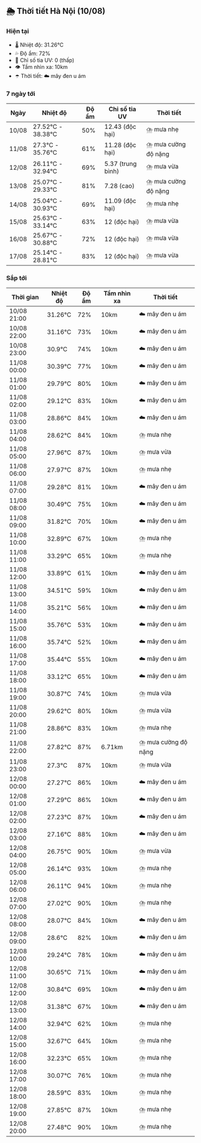## 🌦️ Thời tiết Hà Nội (10/08)

### Hiện tại

- 🌡️ Nhiệt độ: 31.26℃
- 💦 Độ ẩm: 72%
- 🌟 Chỉ số tia UV: 0 (thấp)
- 👁️ Tầm nhìn xa: 10km
- ☂️ Thời tiết: ☁️ mây đen u ám

### 7 ngày tới

| Ngày | Nhiệt độ | Độ ẩm | Chỉ số tia UV | Thời tiết |
| --- | --- | --- | --- | --- |
| 10/08 | 27.52℃ - 38.38℃ | 50% | 12.43 (độc hại) | ⛈️ mưa nhẹ |
| 11/08 | 27.3℃ - 35.76℃ | 61% | 11.28 (độc hại) | ⛈️ mưa cường độ nặng |
| 12/08 | 26.11℃ - 32.94℃ | 69% | 5.37 (trung bình) | ⛈️ mưa vừa |
| 13/08 | 25.07℃ - 29.33℃ | 81% | 7.28 (cao) | ⛈️ mưa cường độ nặng |
| 14/08 | 25.04℃ - 30.93℃ | 69% | 11.09 (độc hại) | ⛈️ mưa nhẹ |
| 15/08 | 25.63℃ - 33.14℃ | 63% | 12 (độc hại) | ⛈️ mưa vừa |
| 16/08 | 25.67℃ - 30.88℃ | 72% | 12 (độc hại) | ⛈️ mưa vừa |
| 17/08 | 25.14℃ - 28.81℃ | 83% | 12 (độc hại) | ⛈️ mưa vừa |

### Sắp tới

| Thời gian | Nhiệt độ | Độ ẩm | Tầm nhìn xa | Thời tiết |
| --- | --- | --- | --- | --- |
| 10/08 21:00 | 31.26℃ | 72% | 10km | ☁️ mây đen u ám |
| 10/08 22:00 | 31.16℃ | 73% | 10km | ☁️ mây đen u ám |
| 10/08 23:00 | 30.9℃ | 74% | 10km | ☁️ mây đen u ám |
| 11/08 00:00 | 30.39℃ | 77% | 10km | ☁️ mây đen u ám |
| 11/08 01:00 | 29.79℃ | 80% | 10km | ☁️ mây đen u ám |
| 11/08 02:00 | 29.12℃ | 83% | 10km | ☁️ mây đen u ám |
| 11/08 03:00 | 28.86℃ | 84% | 10km | ☁️ mây đen u ám |
| 11/08 04:00 | 28.62℃ | 84% | 10km | ⛈️ mưa nhẹ |
| 11/08 05:00 | 27.96℃ | 87% | 10km | ⛈️ mưa vừa |
| 11/08 06:00 | 27.97℃ | 87% | 10km | ⛈️ mưa nhẹ |
| 11/08 07:00 | 29.28℃ | 81% | 10km | ☁️ mây đen u ám |
| 11/08 08:00 | 30.49℃ | 75% | 10km | ☁️ mây đen u ám |
| 11/08 09:00 | 31.82℃ | 70% | 10km | ☁️ mây đen u ám |
| 11/08 10:00 | 32.89℃ | 67% | 10km | ⛈️ mưa nhẹ |
| 11/08 11:00 | 33.29℃ | 65% | 10km | ⛈️ mưa nhẹ |
| 11/08 12:00 | 33.89℃ | 61% | 10km | ☁️ mây đen u ám |
| 11/08 13:00 | 34.51℃ | 59% | 10km | ☁️ mây đen u ám |
| 11/08 14:00 | 35.21℃ | 56% | 10km | ☁️ mây đen u ám |
| 11/08 15:00 | 35.76℃ | 53% | 10km | ☁️ mây đen u ám |
| 11/08 16:00 | 35.74℃ | 52% | 10km | ☁️ mây đen u ám |
| 11/08 17:00 | 35.44℃ | 55% | 10km | ☁️ mây đen u ám |
| 11/08 18:00 | 33.12℃ | 65% | 10km | ☁️ mây đen u ám |
| 11/08 19:00 | 30.87℃ | 74% | 10km | ⛈️ mưa vừa |
| 11/08 20:00 | 29.62℃ | 80% | 10km | ⛈️ mưa vừa |
| 11/08 21:00 | 28.86℃ | 83% | 10km | ⛈️ mưa nhẹ |
| 11/08 22:00 | 27.82℃ | 87% | 6.71km | ⛈️ mưa cường độ nặng |
| 11/08 23:00 | 27.3℃ | 87% | 10km | ⛈️ mưa vừa |
| 12/08 00:00 | 27.27℃ | 86% | 10km | ☁️ mây đen u ám |
| 12/08 01:00 | 27.29℃ | 86% | 10km | ☁️ mây đen u ám |
| 12/08 02:00 | 27.23℃ | 87% | 10km | ☁️ mây đen u ám |
| 12/08 03:00 | 27.16℃ | 88% | 10km | ☁️ mây đen u ám |
| 12/08 04:00 | 26.75℃ | 90% | 10km | ⛈️ mưa vừa |
| 12/08 05:00 | 26.14℃ | 93% | 10km | ⛈️ mưa nhẹ |
| 12/08 06:00 | 26.11℃ | 94% | 10km | ⛈️ mưa nhẹ |
| 12/08 07:00 | 27.02℃ | 90% | 10km | ⛈️ mưa nhẹ |
| 12/08 08:00 | 28.07℃ | 84% | 10km | ☁️ mây đen u ám |
| 12/08 09:00 | 28.6℃ | 82% | 10km | ☁️ mây đen u ám |
| 12/08 10:00 | 29.24℃ | 78% | 10km | ☁️ mây đen u ám |
| 12/08 11:00 | 30.65℃ | 71% | 10km | ☁️ mây đen u ám |
| 12/08 12:00 | 30.84℃ | 69% | 10km | ☁️ mây đen u ám |
| 12/08 13:00 | 31.38℃ | 67% | 10km | ☁️ mây đen u ám |
| 12/08 14:00 | 32.94℃ | 62% | 10km | ⛈️ mưa nhẹ |
| 12/08 15:00 | 32.67℃ | 64% | 10km | ⛈️ mưa nhẹ |
| 12/08 16:00 | 32.23℃ | 65% | 10km | ⛈️ mưa nhẹ |
| 12/08 17:00 | 30.07℃ | 76% | 10km | ⛈️ mưa nhẹ |
| 12/08 18:00 | 28.59℃ | 83% | 10km | ⛈️ mưa nhẹ |
| 12/08 19:00 | 27.85℃ | 87% | 10km | ⛈️ mưa nhẹ |
| 12/08 20:00 | 27.48℃ | 90% | 10km | ⛈️ mưa nhẹ |
